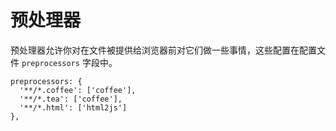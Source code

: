 # 预处理器

预处理器允许你对在文件被提供给浏览器前对它们做一些事情，这些配置在配置文件 ```preprocessors``` 字段中。
```
preprocessors: {
  '**/*.coffee': ['coffee'],
  '**/*.tea': ['coffee'],
  '**/*.html': ['html2js']
},
```